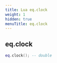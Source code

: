 ```yaml
---
title: Lua eq.clock
weight: 1
hidden: true
menuTitle: eq.clock
---
```

## eq.clock
```lua
eq.clock(); -- double
```